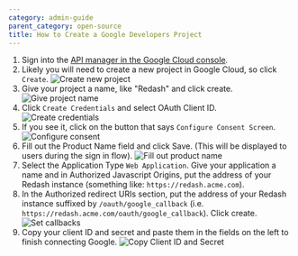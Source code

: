 ```yaml
---
category: admin-guide
parent_category: open-source
title: How to Create a Google Developers Project
---
```



1. Sign into the [API manager in the Google Cloud console](https://console.cloud.google.com/apis/credentials).
2. Likely you will need to create a new project in Google Cloud, so click `Create`.
![Create new project](/assets/images/docs/google_oauth_1.png)
3. Give your project a name, like "Redash" and click create.
![Give project name](/assets/images/docs/google_oauth2.png)
4. Click `Create Credentials` and select OAuth Client ID.
![Create credentials](/assets/images/docs/google_oauth3.png)
5. If you see it, click on the button that says `Configure Consent Screen`.
![Configure consent](/assets/images/docs/google_oauth4.png)
6. Fill out the Product Name field and click Save. (This will be displayed to users during the sign in flow).
![Fill out product name](/assets/images/docs/google_oauth5.png)
7. Select the Application Type `Web Application`. Give your application a name and in Authorized Javascript Origins, put the address of your Redash instance (something like: `https://redash.acme.com`).
8. In the Authorized redirect URIs section, put the address of your Redash instance suffixed by `/oauth/google_callback` (i.e. `https://redash.acme.com/oauth/google_callback`). Click create.
![Set callbacks](/assets/images/docs/google_oauth6.png)
9. Copy your client ID and secret and paste them in the fields on the left to finish connecting Google.
![Copy Client ID and Secret](/assets/images/docs/google_oauth7.png)